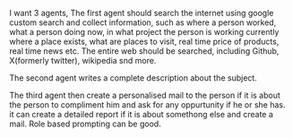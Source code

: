 I want 3 agents, The first agent should search the internet using google custom search and collect information, such as where a person worked, what a person doing now, 
in what project the person is working currently where a place exists, what are places to visit, real time price of products, real time news etc. 
The entire web should be searched, including Github, X(formerly twitter), wikipedia snd more.  

The second agent writes a complete description about the subject. 

The third agent then create a personalised mail to the person if it is about the person to compliment 
him and ask for any oppurtunity if he or she has. it can create a detailed report if it is about somethong else and create a mail. Role based prompting can be good.
